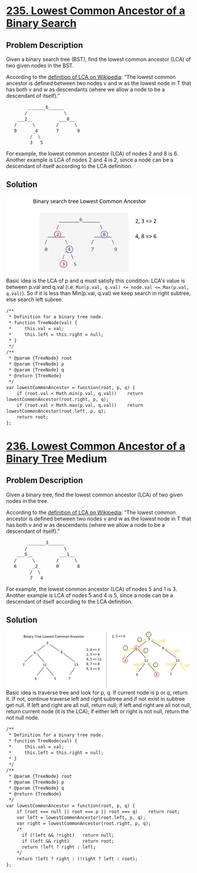 # [235. Lowest Common Ancestor of a Binary Search](https://leetcode.com/problems/lowest-common-ancestor-of-a-binary-search-tree)
## Problem Description
Given a binary search tree (BST), find the lowest common ancestor (LCA) of two given nodes in the BST.

According to the [definition of LCA on Wikipedia](https://en.wikipedia.org/wiki/Lowest_common_ancestor): “The lowest common ancestor is defined between two nodes v and w as the lowest node in T that has both v and w as descendants (where we allow a node to be a descendant of itself).”
```
        _______6______
       /              \
    ___2__          ___8__
   /      \        /      \
   0      _4       7       9
         /  \
         3   5
```         
For example, the lowest common ancestor (LCA) of nodes 2 and 8 is 6. Another example is LCA of nodes 2 and 4 is 2, since a node can be a descendant of itself according to the LCA definition.

## Solution
![binary search tree LCA](images/BST_LCA.jpg)
Basic idea is the LCA of p and q must satisfy this condition: LCA's value is between p.val and q.val (i.e.  `Min(p.val, q.val) <= node.val <= Max(p.val, q.val)`). So if it is less than Min(p.val, q.val) we keep search in right subtree, else search left subree.
```
/**
 * Definition for a binary tree node.
 * function TreeNode(val) {
 *     this.val = val;
 *     this.left = this.right = null;
 * }
 */
/**
 * @param {TreeNode} root
 * @param {TreeNode} p
 * @param {TreeNode} q
 * @return {TreeNode}
 */
var lowestCommonAncestor = function(root, p, q) {
    if (root.val < Math.min(p.val, q.val))    return lowestCommonAncestor(root.right, p, q);
    if (root.val > Math.max(p.val, q.val))    return lowestCommonAncestor(root.left, p, q);
    return root;
};
```

# [236. Lowest Common Ancestor of a Binary Tree](https://leetcode.com/problems/lowest-common-ancestor-of-a-binary-tree/description/) Medium
## Problem Description
Given a binary tree, find the lowest common ancestor (LCA) of two given nodes in the tree.

According to the [definition of LCA on Wikipedia](https://en.wikipedia.org/wiki/Lowest_common_ancestor): “The lowest common ancestor is defined between two nodes v and w as the lowest node in T that has both v and w as descendants (where we allow a node to be a descendant of itself).”
```
        _______3______
       /              \
    ___5__          ___1__
   /      \        /      \
   6      _2       0       8
         /  \
         7   4
```         
For example, the lowest common ancestor (LCA) of nodes 5 and 1 is 3. Another example is LCA of nodes 5 and 4 is 5, since a node can be a descendant of itself according to the LCA definition.

## Solution
![binary tree LCA](images/BT-LCA.jpg)
Basic idea is traverse tree and look for p, q. If current node is p or q, return it. If not, continue traverse left and right subtree and if not exist in subtree get null. If left and right are all null, return null; if left and right are all not null, return current node (it is the LCA); if either left or right is not null, return the not null node.
```
/**
 * Definition for a binary tree node.
 * function TreeNode(val) {
 *     this.val = val;
 *     this.left = this.right = null;
 * }
 */
/**
 * @param {TreeNode} root
 * @param {TreeNode} p
 * @param {TreeNode} q
 * @return {TreeNode}
 */
var lowestCommonAncestor = function(root, p, q) {
    if (root === null || root === p || root === q)    return root;
    var left = lowestCommonAncestor(root.left, p, q);
    var right = lowestCommonAncestor(root.right, p, q);
    /*
      if (!left && !right)   return null;
      if (left && right)     return root;
      return !left ? right : left;
    */
    return !left ? right : (!right ? left : root);
};
```
